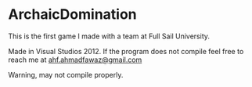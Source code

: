 # ArchaicDomination
This is the first game I made with a team at Full Sail University. 

Made in Visual Studios 2012. If the program does not compile feel free to reach me at ahf.ahmadfawaz@gmail.com

Warning, may not compile properly.
